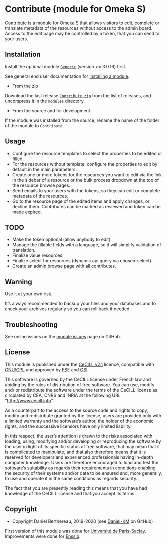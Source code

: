 Contribute (module for Omeka S)
===============================

[Contribute] is a module for [Omeka S] that allows visitors to edit, complete or
translate metadata of the resources without access to the admin board. Access to
the edit page may be controlled by a token, that you can send to your users.


Installation
------------

Install the optional module [`Generic`] (version >= 3.0.16) first.

See general end user documentation for [installing a module].

* From the zip

Download the last release [`Contribute.zip`] from the list of releases, and
uncompress it in the `modules` directory.

* From the source and for development

If the module was installed from the source, rename the name of the folder of
the module to `Contribute`.


Usage
-----

- Configure the resource templates to select the properties to be edited or
  filled.
- For the resources without template, configure the properties to edit by
  default in the main parameters.
- Create one or more tokens for the resources you want to edit via the link
  in the sidebar of a resource or the bulk process dropdown at the top of the
  resource browse pages.
- Send emails to your users with the tokens, so they can edit or complete
  metadata of the resources.
- Go to the resource page of the edited items and apply changes, or decline
  them. Contributes can be marked as reviewed and token can be made expired.


TODO
----

- Make the token optional (allow anybody to edit).
- Manage the fillable fields with a language, so it will simplify validation of
  translation.
- Finalize value resources.
- Finalize select for resources (dynamic api query via chosen-select).
- Create an admin browse page with all contributes.


Warning
-------

Use it at your own risk.

It’s always recommended to backup your files and your databases and to check
your archives regularly so you can roll back if needed.


Troubleshooting
---------------

See online issues on the [module issues] page on GitHub.


License
-------

This module is published under the [CeCILL v2.1] licence, compatible with
[GNU/GPL] and approved by [FSF] and [OSI].

This software is governed by the CeCILL license under French law and abiding by
the rules of distribution of free software. You can use, modify and/ or
redistribute the software under the terms of the CeCILL license as circulated by
CEA, CNRS and INRIA at the following URL "http://www.cecill.info".

As a counterpart to the access to the source code and rights to copy, modify and
redistribute granted by the license, users are provided only with a limited
warranty and the software’s author, the holder of the economic rights, and the
successive licensors have only limited liability.

In this respect, the user’s attention is drawn to the risks associated with
loading, using, modifying and/or developing or reproducing the software by the
user in light of its specific status of free software, that may mean that it is
complicated to manipulate, and that also therefore means that it is reserved for
developers and experienced professionals having in-depth computer knowledge.
Users are therefore encouraged to load and test the software’s suitability as
regards their requirements in conditions enabling the security of their systems
and/or data to be ensured and, more generally, to use and operate it in the same
conditions as regards security.

The fact that you are presently reading this means that you have had knowledge
of the CeCILL license and that you accept its terms.


Copyright
---------

* Copyright Daniel Berthereau, 2019-2020 (see [Daniel-KM] on GitHub)

First version of this module was done for [Université de Paris-Saclay].
Improvements were done for [Enssib].


[Contribute]: https://github.com/Daniel-KM/Omeka-S-module-Contribute
[Omeka S]: https://omeka.org/s
[Contribute]: https://github.com/Daniel-KM/Omeka-S-module-Contribute
[`Generic`]: https://github.com/Daniel-KM/Omeka-S-module-Generic
[`Contribute.zip`]: https://github.com/Daniel-KM/Omeka-S-module-Contribute/releases
[Installing a module]: http://dev.omeka.org/docs/s/user-manual/modules/#installing-modules
[module issues]: https://github.com/Daniel-KM/Omeka-S-module-Contribute/issues
[CeCILL v2.1]: https://www.cecill.info/licences/Licence_CeCILL_V2.1-en.html
[GNU/GPL]: https://www.gnu.org/licenses/gpl-3.0.html
[FSF]: https://www.fsf.org
[OSI]: http://opensource.org
[Université de Paris-Saclay]: https://www.universite-paris-saclay.fr
[Enssib]: https://www.enssib.fr
[Daniel-KM]: https://github.com/Daniel-KM "Daniel Berthereau"
